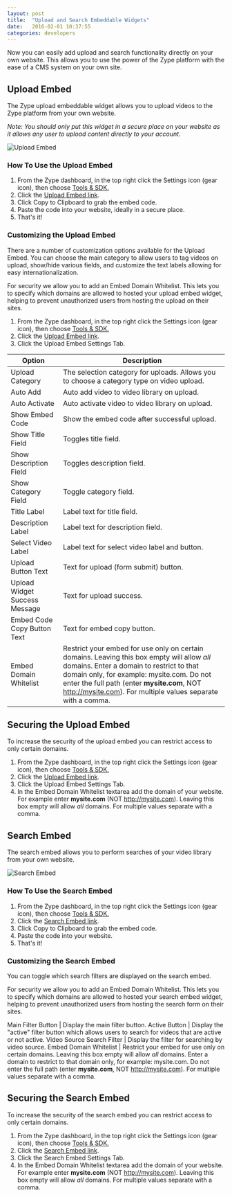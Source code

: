 ```yaml
---
layout: post
title:  "Upload and Search Embeddable Widgets"
date:   2016-02-01 10:37:55
categories: developers
---
```


Now you can easily add upload and search functionality directly on your own website. This allows you to use the power of the Zype platform with the ease of a CMS system on your own site.

## Upload Embed

The Zype upload embeddable widget allows you to upload videos to the Zype platform from your own website.

_Note: You should only put this widget in a secure place on your website as it allows any user to upload content directly to your account._

![Upload Embed]({{site.url}}/assets/upload-search/upload-embed.png)

### How To Use the Upload Embed

1. From the Zype dashboard, in the top right click the Settings icon (gear icon), then choose [Tools & SDK.](https://admin.zype.com/tools)
2. Click the [Upload Embed link](https://admin.zype.com/tools/upload).
3. Click Copy to Clipboard to grab the embed code.
4. Paste the code into your website, ideally in a secure place.
5. That's it!

### Customizing the Upload Embed

There are a number of customization options available for the Upload Embed. You can choose the main category to allow users to tag videos on upload, show/hide various fields, and customize the text labels allowing for easy internationalization.

For security we allow you to add an Embed Domain Whitelist. This lets you to specify which domains are allowed to hosted your upload embed widget, helping to prevent unauthorized users from hosting the upload on their sites.

1. From the Zype dashboard, in the top right click the Settings icon (gear icon), then choose [Tools & SDK.](https://admin.zype.com/tools)
2. Click the [Upload Embed link](https://admin.zype.com/tools/upload).
3. Click the Upload Embed Settings Tab.

Option | Description
---- | -----------
Upload Category | The selection category for uploads. Allows you to choose a category type on video upload.
Auto Add | Auto add video to video library on upload.
Auto Activate | Auto activate video to video library on upload.
Show Embed Code | Show the embed code after successful upload.
Show Title Field | Toggles title field.
Show Description Field | Toggles description field.
Show Category Field | Toggle category field.
Title Label | Label text for title field.
Description Label | Label text for description field.
Select Video Label | Label text for select video label and button.
Upload Button Text | Text for upload (form submit) button.
Upload Widget Success Message | Text for upload success.
Embed Code Copy Button Text | Text for embed copy button.
Embed Domain Whitelist | Restrict your embed for use only on certain domains. Leaving this box empty will allow *all* domains. Enter a domain to restrict to that domain only, for example: mysite.com. Do not enter the full path (enter __mysite.com__, NOT http://mysite.com). For multiple values separate with a comma.

## Securing the Upload Embed

To increase the security of the upload embed you can restrict access to only certain domains.

1. From the Zype dashboard, in the top right click the Settings icon (gear icon), then choose [Tools & SDK.](https://admin.zype.com/tools)
2. Click the [Upload Embed link](https://admin.zype.com/tools/upload).
3. Click the Upload Embed Settings Tab.
4. In the Embed Domain Whitelist textarea add the domain of your website. For example enter __mysite.com__ (NOT http://mysite.com). Leaving this box empty will allow *all* domains. For multiple values separate with a comma.

## Search Embed

The search embed allows you to perform searches of your video library from your own website.

![Search Embed]({{site.url}}/assets/upload-search/search-embed.png)

### How To Use the Search Embed

1. From the Zype dashboard, in the top right click the Settings icon (gear icon), then choose [Tools & SDK.](https://admin.zype.com/tools)
2. Click the [Search Embed link](https://admin.zype.com/tools/search).
3. Click Copy to Clipboard to grab the embed code.
4. Paste the code into your website.
5. That's it!

### Customizing the Search Embed

You can toggle which search filters are displayed on the search embed.

For security we allow you to add an Embed Domain Whitelist. This lets you to specify which domains are allowed to hosted your search embed widget, helping to prevent unauthorized users from hosting the search form on their sites.

Main Filter Button | Display the main filter button.
Active Button | Display the "active" filter button which allows users to search for videos that are active or not active.
Video Source Search Filter | Display the filter for searching by video source.
Embed Domain Whitelist | Restrict your embed for use only on certain domains. Leaving this box empty will allow *all* domains. Enter a domain to restrict to that domain only, for example: mysite.com. Do not enter the full path (enter __mysite.com__, NOT http://mysite.com). For multiple values separate with a comma.

## Securing the Search Embed

To increase the security of the search embed you can restrict access to only certain domains.

1. From the Zype dashboard, in the top right click the Settings icon (gear icon), then choose [Tools & SDK.](https://admin.zype.com/tools)
2. Click the [Search Embed link](https://admin.zype.com/tools/search).
3. Click the Search Embed Settings Tab.
4. In the Embed Domain Whitelist textarea add the domain of your website. For example enter __mysite.com__ (NOT http://mysite.com). Leaving this box empty will allow *all* domains. For multiple values separate with a comma.